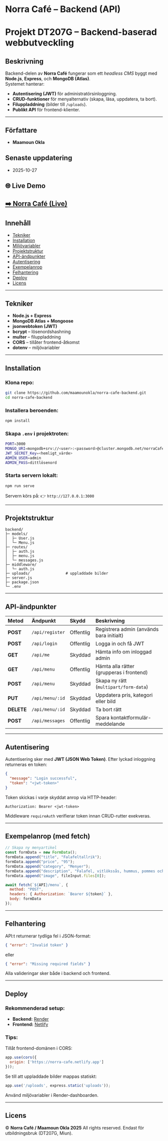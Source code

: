 
# Norra Café – Backend (API)
# Projekt DT207G – Backend-baserad webbutveckling

## Beskrivning
Backend-delen av **Norra Café** fungerar som ett *headless CMS* byggt med **Node.js**, **Express**, och **MongoDB (Atlas)**.  
Systemet hanterar:

- **Autentisering (JWT)** för administratörsinloggning.  
- **CRUD-funktioner** för menyalternativ (skapa, läsa, uppdatera, ta bort).  
- **Filuppladdning** (bilder till `/uploads`).  
- **Publikt API** för frontend-klienter.

---

## Författare
- **Maamoun Okla**

## Senaste uppdatering
- 2025-10-27

## 🌐 Live Demo
[➡️ Norra Café (Live)](https://norra-cafe.netlify.app)
---

## Innehåll
- [Tekniker](#tekniker)
- [Installation](#installation)
- [Miljövariabler](#miljövariabler)
- [Projektstruktur](#projektstruktur)
- [API-ändpunkter](#api-ändpunkter)
- [Autentisering](#autentisering)
- [Exempelanrop](#exempelanrop)
- [Felhantering](#felhantering)
- [Deploy](#deploy)
- [Licens](#licens)

---

## Tekniker
- **Node.js + Express**
- **MongoDB Atlas + Mongoose**
- **jsonwebtoken (JWT)**
- **bcrypt** – lösenordshashning  
- **multer** – filuppladdning  
- **CORS** – tillåter frontend-åtkomst  
- **dotenv** – miljövariabler  

---

## Installation

### Klona repo:
```bash
git clone https://github.com/maamounokla/norra-cafe-backend.git
cd norra-cafe-backend
````

### Installera beroenden:

```bash
npm install
```

### Skapa `.env` i projektroten:

```bash
PORT=3000
MONGO_URI=mongodb+srv://<user>:<password>@cluster.mongodb.net/norraCafe
JWT_SECRET_Key=<hemligt_värde>
ADMIN_USER=admin
ADMIN_PASS=dittlösenord
```

### Starta servern lokalt:

```bash
npm run serve
```

Servern körs på:
👉 `http://127.0.0.1:3000`

---

## Projektstruktur

```text
backend/
├─ models/
│  ├─ User.js
│  └─ Menu.js
├─ routes/
│  ├─ auth.js
│  ├─ menu.js
│  └─ messages.js
├─ middleware/
│  └─ auth.js
├─ uploads/                # uppladdade bilder
├─ server.js
├─ package.json
└─ .env
```

---

## API-ändpunkter

| Metod      | Ändpunkt        | Skydd     | Beskrivning                              |
| :--------- | :-------------- | :-------- | :--------------------------------------- |
| **POST**   | `/api/register` | Offentlig | Registrera admin (används bara initialt) |
| **POST**   | `/api/login`    | Offentlig | Logga in och få JWT                      |
| **GET**    | `/api/me`       | Skyddad   | Hämta info om inloggad admin             |
| **GET**    | `/api/menu`     | Offentlig | Hämta alla rätter (grupperas i frontend) |
| **POST**   | `/api/menu`     | Skyddad   | Skapa ny rätt (`multipart/form-data`)    |
| **PUT**    | `/api/menu/:id` | Skyddad   | Uppdatera pris, kategori eller bild      |
| **DELETE** | `/api/menu/:id` | Skyddad   | Ta bort rätt                             |
| **POST**   | `/api/messages` | Offentlig | Spara kontaktformulär-meddelande         |

---

## Autentisering

Autentisering sker med **JWT (JSON Web Token)**.
Efter lyckad inloggning returneras en token:

```json
{
  "message": "Login successful",
  "token": "<jwt-token>"
}
```

Token skickas i varje skyddat anrop via HTTP-header:

```
Authorization: Bearer <jwt-token>
```

Middleware `requireAuth` verifierar token innan CRUD-rutter exekveras.

---

## Exempelanrop (med fetch)

```js
// Skapa ny menyartikel
const formData = new FormData();
formData.append("title", "Falafeltallrik");
formData.append("price", "95");
formData.append("category", "Menyer");
formData.append("description", "Falafel, vitlökssås, hummus, pommes och tomat");
formData.append("image", fileInput.files[0]);

await fetch(`${API}/menu`, {
  method: "POST",
  headers: { Authorization: `Bearer ${token}` },
  body: formData
});
```

---

## Felhantering

API:t returnerar tydliga fel i JSON-format:

```json
{ "error": "Invalid token" }
```

eller

```json
{ "error": "Missing required fields" }
```

Alla valideringar sker både i backend och frontend.

---

## Deploy

### Rekommenderad setup:

* **Backend:** [Render](https://render.com)
* **Frontend:** [Netlify](https://www.netlify.com)

### Tips:

Tillåt frontend-domänen i CORS:

```js
app.use(cors({
  origin: ['https://norra-cafe.netlify.app']
}));
```

Se till att uppladdade bilder mappas statiskt:

```js
app.use('/uploads', express.static('uploads'));
```

Använd miljövariabler i Render-dashboarden.

---

## Licens

© **Norra Café / Maamoun Okla 2025**
All rights reserved.
Endast för utbildningsbruk (DT207G, Miun).

```
```
